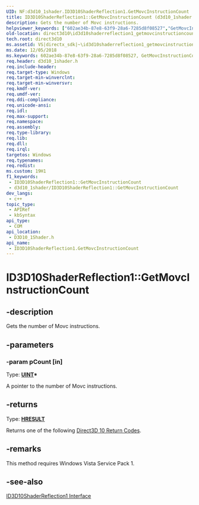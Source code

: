 ```yaml
---
UID: NF:d3d10_1shader.ID3D10ShaderReflection1.GetMovcInstructionCount
title: ID3D10ShaderReflection1::GetMovcInstructionCount (d3d10_1shader.h)
description: Gets the number of Movc instructions.
helpviewer_keywords: ["602ae34b-87e8-63f9-28a6-7285d8f08527","GetMovcInstructionCount","GetMovcInstructionCount method [Direct3D 10]","GetMovcInstructionCount method [Direct3D 10]","ID3D10ShaderReflection1 interface","ID3D10ShaderReflection1 interface [Direct3D 10]","GetMovcInstructionCount method","ID3D10ShaderReflection1.GetMovcInstructionCount","ID3D10ShaderReflection1::GetMovcInstructionCount","d3d10_1shader/ID3D10ShaderReflection1::GetMovcInstructionCount","direct3d10.id3d10shaderreflection1_getmovcinstructioncount"]
old-location: direct3d10\id3d10shaderreflection1_getmovcinstructioncount.htm
tech.root: direct3d10
ms.assetid: VS|directx_sdk|~\id3d10shaderreflection1_getmovcinstructioncount.htm
ms.date: 12/05/2018
ms.keywords: 602ae34b-87e8-63f9-28a6-7285d8f08527, GetMovcInstructionCount, GetMovcInstructionCount method [Direct3D 10], GetMovcInstructionCount method [Direct3D 10],ID3D10ShaderReflection1 interface, ID3D10ShaderReflection1 interface [Direct3D 10],GetMovcInstructionCount method, ID3D10ShaderReflection1.GetMovcInstructionCount, ID3D10ShaderReflection1::GetMovcInstructionCount, d3d10_1shader/ID3D10ShaderReflection1::GetMovcInstructionCount, direct3d10.id3d10shaderreflection1_getmovcinstructioncount
req.header: d3d10_1shader.h
req.include-header: 
req.target-type: Windows
req.target-min-winverclnt: 
req.target-min-winversvr: 
req.kmdf-ver: 
req.umdf-ver: 
req.ddi-compliance: 
req.unicode-ansi: 
req.idl: 
req.max-support: 
req.namespace: 
req.assembly: 
req.type-library: 
req.lib: 
req.dll: 
req.irql: 
targetos: Windows
req.typenames: 
req.redist: 
ms.custom: 19H1
f1_keywords:
 - ID3D10ShaderReflection1::GetMovcInstructionCount
 - d3d10_1shader/ID3D10ShaderReflection1::GetMovcInstructionCount
dev_langs:
 - c++
topic_type:
 - APIRef
 - kbSyntax
api_type:
 - COM
api_location:
 - D3D10_1Shader.h
api_name:
 - ID3D10ShaderReflection1.GetMovcInstructionCount
---
```


# ID3D10ShaderReflection1::GetMovcInstructionCount


## -description

Gets the number of Movc instructions.

## -parameters

### -param pCount [in]

Type: <b><a href="/windows/desktop/WinProg/windows-data-types">UINT</a>*</b>

A pointer to the number of Movc instructions.

## -returns

Type: <b><a href="/windows/win32/com/structure-of-com-error-codes">HRESULT</a></b>

Returns one of the following <a href="/windows/desktop/direct3d10/d3d10-graphics-reference-returnvalues">Direct3D 10 Return Codes</a>.

## -remarks

This method requires Windows Vista Service Pack 1.

## -see-also

<a href="/windows/desktop/api/d3d10_1shader/nn-d3d10_1shader-id3d10shaderreflection1">ID3D10ShaderReflection1 Interface</a>